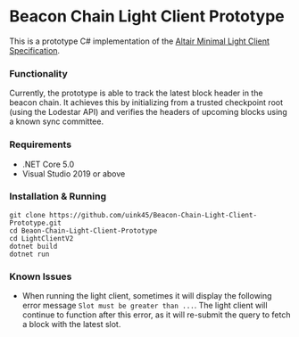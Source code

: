 # Beacon Chain Light Client Prototype

This is a prototype C# implementation of the [Altair Minimal Light Client Specification](https://github.com/ethereum/consensus-specs/blob/dev/specs/altair/sync-protocol.md). 

### Functionality
Currently, the prototype is able to track the latest block header in the beacon chain. It achieves this by initializing from a trusted checkpoint root (using the Lodestar API) and verifies the headers of upcoming blocks using a known sync committee.

### Requirements
- .NET Core 5.0
- Visual Studio 2019 or above

### Installation & Running
```
git clone https://github.com/uink45/Beacon-Chain-Light-Client-Prototype.git
cd Beaon-Chain-Light-Client-Prototype
cd LightClientV2
dotnet build
dotnet run
```

### Known Issues
- When running the light client, sometimes it will display the following error message `Slot must be greater than ...`. The light client will continue to function after this error, as it will re-submit the query to fetch a block with the latest slot.








